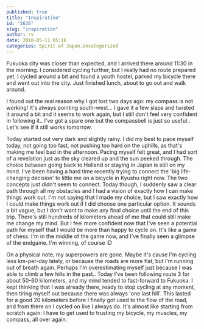 ```yaml
---
published: true
title: "Inspiration"
id: "2636"
slug: "inspiration"
author: rv
date: 2010-05-11 05:16
categories: Spirit of Japan,Uncategorized
---
```

Fukuoka city was closer than expected, and I arrived there around 11:30 in the morning. I considered cycling further, but I really had no route prepared yet. I cycled around a bit and found a youth hostel, parked my bicycle there and went out into the city. Just finished lunch, about to go out and walk around.

I found out the real reason why I got lost two days ago: my compass is not working! It's always pointing south-west... I gave it a few slaps and twisted it around a bit and it seems to work again, but I still don't feel very confident in following it.. I've got a spare one but the compassbell is just so useful.. Let's see if it still works tomorrow.

Today started out very dark and slightly rainy. I did my best to pace myself today, not going too fast, not pushing too hard on the uphills, as that's making me feel bad in the afternoon. Pacing myself felt great, and I had sort of a revelation just as the sky cleared up and the sun peeked through. The choice between going back to Holland or staying in Japan is still on my mind. I've been having a hard time recently trying to connect the 'big life-changing decision' to little me on a bicycle in Kyushu right now. The two concepts just didn't seem to connect. Today though, I suddenly saw a clear path through all my obstacles and I had a vision of exactly how I can make things work out. I'm not saying that I made my choice, but I saw exactly how I could make things work out if I did choose one particular option. It sounds a bit vague, but I don't want to make any final choice until the end of this trip. There's still hundreds of kilometers ahead of me that could still make me change my mind. But I feel more confident now that I've seen a potential path for myself that I would be more than happy to cycle on. It's like a game of chess: I'm in the middle of the game now, and I've finally seen a glimpse of the endgame. I'm winning, of course :D

On a physical note, my superpowers are gone. Maybe it's cause I'm cycling less km-per-day lately, or because the roads are more flat, but I'm running out of breath again. Perhaps I'm overestimating myself just because I was able to climb a few hills in the past.. Today I've been following route 3 for about 50-60 kilometers, and my mind tended to fast-forward to Fukuoka. I kept thinking that I was already there, ready to stop cycling at any moment, then tiring myself out because there was always 'one last hill'. This lasted for a good 20 kilometers before I finally got used to the flow of the road, and from there on I cycled on like I always do. It's almost like starting from scratch again: I have to get used to trusting my bicycle, my muscles, my compass, all over again.